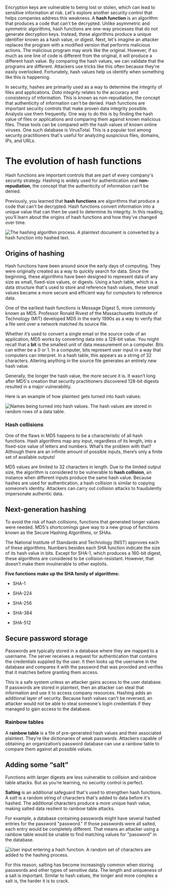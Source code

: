 Encryption keys are vulnerable to being lost or stolen, which can lead to sensitive information at risk. Let's explore another security control that helps companies address this weakness.
A **hash function** is an algorithm that produces a code that can't be decrypted. Unlike asymmetric and symmetric algorithms, hash functions are one-way processes that do not generate decryption keys. Instead, these algorithms produce a unique identifier known as a hash value, or digest. 
Next, let's imagine an attacker replaces the program with a modified version that performs malicious actions. The malicious program may work like the original. However, if so much as one line of code is different from the original, it will produce a different hash value. By comparing the hash values, we can validate that the programs are different. Attackers use tricks like this often because they're easily overlooked. Fortunately, hash values help us identify when something like this is happening.

In security, hashes are primarily used as a way to determine the integrity of files and applications.
*Data integrity* relates to the accuracy and consistency of information. This is known as non-repudiation, the concept that authenticity of information can't be denied.
Hash functions are important security controls that make proven data integrity possible. Analysts use them frequently. One way to do this is by finding the hash value of files or applications and comparing them against known malicious files.
These tools can be compared with the hash values of known online viruses. One such database is VirusTotal. This is a popular tool among security practitioners that's useful for analyzing suspicious files, domains, IPs, and URLs.

# The evolution of hash functions

Hash functions are important controls that are part of every company's security strategy. Hashing is widely used for authentication and **non-repudiation**, the concept that the authenticity of information can’t be denied.

Previously, you learned that **hash functions** are algorithms that produce a code that can't be decrypted. Hash functions convert information into a unique value that can then be used to determine its integrity. In this reading, you’ll learn about the origins of hash functions and how they’ve changed over time.

![The hashing algorithm process. A plaintext document is converted by a hash function into hashed text.](https://d3c33hcgiwev3.cloudfront.net/imageAssetProxy.v1/qISzBqG7RmukCvKmeU83mg_e0d4d256b3bb41be8504685b3338fcf1_CS_R-094_Hashing-algorithm.png?expiry=1689897600000&hmac=xJ1ZtvA8hGOoRrmN-wYEkL3ukOF3Ptru2OGRHIRkSB8)

## Origins of hashing

Hash functions have been around since the early days of computing. They were originally created as a way to quickly search for data. Since the beginning, these algorithms have been designed to represent data of any size as small, fixed-size values, or digests. Using a hash table, which is a data structure that's used to store and reference hash values, these small values became a more secure and efficient way for computers to reference data.

One of the earliest hash functions is Message Digest 5, more commonly known as MD5. Professor Ronald Rivest of the Massachusetts Institute of Technology (MIT) developed MD5 in the early 1990s as a way to verify that a file sent over a network matched its source file.

Whether it’s used to convert a single email or the source code of an application, MD5 works by converting data into a 128-bit value. You might recall that a **bit** is the smallest unit of data measurement on a computer. Bits can either be a 0 or 1. In a computer, bits represent user input in a way that computers can interpret. In a hash table, this appears as a string of 32 characters. Altering anything in the source file generates an entirely new hash value.

Generally, the longer the hash value, the more secure it is. It wasn’t long after MD5's creation that security practitioners discovered 128-bit digests resulted in a major vulnerability.

Here is an example of how plaintext gets turned into hash values:

![Names being turned into hash values. The hash values are stored in random rows of a data table.](https://d3c33hcgiwev3.cloudfront.net/imageAssetProxy.v1/4XExarUSRWuWRaIX64HrVw_2cb75b41a08b4817b5789ad39e861ff1_CS_R-094_Orgins-of-Hashing.png?expiry=1689897600000&hmac=-HvWy3xMq43edkNwru5sCEG9MZjrJR__3VApghRfqXs)

### **Hash collisions**

One of the flaws in MD5 happens to be a characteristic of all hash functions. Hash algorithms map any input, regardless of its length, into a fixed-size value of letters and numbers. What’s the problem with that? Although there are an infinite amount of possible inputs, there’s only a finite set of available outputs!

MD5 values are limited to 32 characters in length. Due to the limited output size, the algorithm is considered to be vulnerable to **hash collision**, an instance when different inputs produce the same hash value. Because hashes are used for authentication, a hash collision is similar to copying someone’s identity. Attackers can carry out collision attacks to fraudulently impersonate authentic data.

## Next-generation hashing

To avoid the risk of hash collisions, functions that generated longer values were needed. MD5's shortcomings gave way to a new group of functions known as the Secure Hashing Algorithms, or SHAs.

The National Institute of Standards and Technology (NIST) approves each of these algorithms. Numbers besides each SHA function indicate the size of its hash value in bits. Except for SHA-1, which produces a 160-bit digest, these algorithms are considered to be collision-resistant. However, that doesn’t make them invulnerable to other exploits.

**Five functions make up the SHA family of algorithms:**

- SHA-1
    
- SHA-224
    
- SHA-256
    
- SHA-384
    
- SHA-512
    

## Secure password storage

Passwords are typically stored in a database where they are mapped to a username. The server receives a request for authentication that contains the credentials supplied by the user. It then looks up the username in the database and compares it with the password that was provided and verifies that it matches before granting them access.

This is a safe system unless an attacker gains access to the user database. If passwords are stored in plaintext, then an attacker can steal that information and use it to access company resources. Hashing adds an additional layer of security. Because hash values can't be reversed, an attacker would not be able to steal someone's login credentials if they managed to gain access to the database.

### **Rainbow tables**

A **rainbow table** is a file of pre-generated hash values and their associated plaintext. They’re like dictionaries of weak passwords. Attackers capable of obtaining an organization’s password database can use a rainbow table to compare them against all possible values.

## Adding some “salt”

Functions with larger digests are less vulnerable to collision and rainbow table attacks. But as you’re learning, no security control is perfect.

**Salting** is an additional safeguard that's used to strengthen hash functions. A _salt_ is a random string of characters that's added to data before it's hashed. The additional characters produce a more unique hash value, making salted data resilient to rainbow table attacks.

For example, a database containing passwords might have several hashed entries for the password "password." If those passwords were all salted, each entry would be completely different. That means an attacker using a rainbow table would be unable to find matching values for "password" in the database.

![User input entering a hash function. A random set of characters are added to the hashing process.](https://d3c33hcgiwev3.cloudfront.net/imageAssetProxy.v1/VJFA9qhuRvan1_hRvGhSpg_70858cdbe6d94ad29538d1915f0e05f1_CS_R-094_Salting.png?expiry=1689897600000&hmac=80TgS8BZy8QVR6BZnhYNREFXyzpjLPwunhIJ8aiDUx0)

For this reason, salting has become increasingly common when storing passwords and other types of sensitive data. The length and uniqueness of a salt is important. Similar to hash values, the longer and more complex a salt is, the harder it is to crack.


